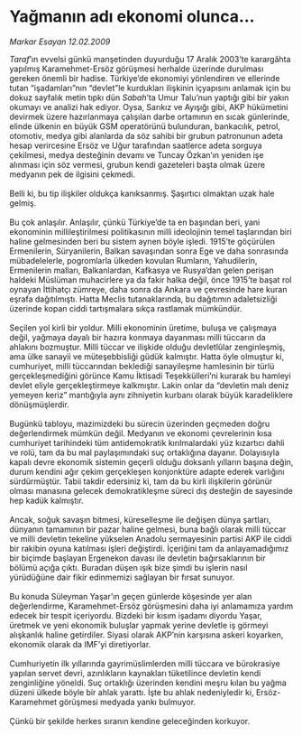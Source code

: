 # Yağmanın adı ekonomi olunca...

*Markar Esayan 12.02.2009*

<div class="taraf_structure_2col_1zq">
<div class="margen_n">



 <p><i>Taraf</i>’ın evvelsi günkü manşetinden duyurduğu 17 Aralık 2003’te karargâhta yapılmış Karamehmet-Ersöz görüşmesi herhalde üzerinde durulması gereken önemli bir hadise. Türkiye’de ekonomiyi yönlendiren ve ellerinde tutan “işadamları”nın “devlet”le kurdukları ilişkinin içyapısını anlamak için bu dokuz sayfalık metin tıpkı dün <i>Sabah</i>’ta Umur Talu’nun yaptığı gibi bir yakın okumayı ve analizi hak ediyor. Oysa, Sarıkız ve Ayışığı gibi, AKP hükümetini devirmek üzere hazırlanmaya çalışılan darbe ortamının en sıcak günlerinde, elinde ülkenin en büyük GSM operatörünü bulunduran, bankacılık, petrol, otomotiv, medya gibi alanlarda da söz sahibi bir grubun patronunun adeta hesap verircesine Ersöz ve Uğur tarafından saatlerce adeta sorguya çekilmesi, medya desteğinin devamı ve Tuncay Özkan’ın yeniden işe alınması için söz vermesi, grubun kendi gazeteleri başta olmak üzere medyanın pek de ilgisini çekmedi. <br/><br/>Belli ki, bu tip ilişkiler oldukça kanıksanmış. Şaşırtıcı olmaktan uzak hale gelmiş. <br/><br/>Bu çok anlaşılır. Anlaşılır, çünkü Türkiye’de ta en başından beri, yani ekonominin millileştirilmesi politikasının milli ideolojinin temel taşlarından biri haline gelmesinden beri bu sistem aynen böyle işledi. 1915’te göçürülen Ermenilerin, Süryanilerin, Balkan savaşından sonra Ege ve daha sonrasında mübadelelerle, pogromlarla ülkeden kovulan Rumların, Yahudilerin, Ermenilerin malları, Balkanlardan, Kafkasya ve Rusya’dan gelen perişan haldeki Müslüman muhacirlere ya da fakir halka değil, önce 1915’te başat rol oynayan İttihatçı zümreye, daha sonra da Ankara ve çevresinde hare kuran eşrafa dağıtılmıştı. Hatta Meclis tutanaklarında, bu dağıtımın adaletsizliği üzerinde kopan ciddi tartışmalara sıkça rastlamak mümkündür. <br/><br/>Seçilen yol kirli bir yoldur. Milli ekonominin üretime, buluşa ve çalışmaya değil, yağmaya dayalı bir hazıra konmaya dayanması milli tüccarın da ahlakını bozmuştur. Milli tüccar ve ilişkide olduğu devletlûlar zenginleşmiş, ama ülke sanayii ve müteşebbisliği güdük kalmıştır. Hatta öyle olmuştur ki, cumhuriyet, milli tüccarından beklediği sanayileşme hamlesinin bir türlü gerçekleşmediğini görünce Kamu İktisadi Teşekkülleri’ni kurarak bu hamleyi devlet eliyle gerçekleştirmeye kalkmıştır. Lakin onlar da “devletin malı deniz yemeyen keriz” mantığıyla aynı zihniyetin kurbanı olarak büyük karadeliklere dönüşmüşlerdir. <br/><br/>Bugünkü tabloyu, mazimizdeki bu sürecin üzerinden geçmeden doğru değerlendirmek mümkün değil. Medyanın ve ekonomi çevrelerinin kısa cumhuriyet tarihindeki tüm antidemokratik kırılmalardaki yüz kızartıcı dahli ve rolü, tam da bu mal paylaşımındaki suç ortaklığına dayanır. Dolayısıyla kapalı devre ekonomik sistemin geçerli olduğu doksanlı yılların başına değin, durum kendini ağır çekim gerçekleşen konjonktüre adapte ederek varlığını sürdürmüştür. Tabii takdir edersiniz ki, tam da bu kirli ilişkilerin görünür olması manasına gelecek demokratikleşme süreci dış desteğin de sayesinde hep kadük kalmıştır. <br/><br/>Ancak, soğuk savaşın bitmesi, küreselleşme ile değişen dünya şartları, dünyanın tamamının bir pazar haline gelmesi, buna bağlı olarak milli tüccar ve milli devletin tekeline yükselen Anadolu sermayesinin partisi AKP ile ciddi bir rakibin oyuna katılması işleri değiştirdi. İçeriğini tam da anlayamadığımız bir biçimde başlayan Ergenekon davası ile devletin bağırsaklarının bir bölümü açığa çıktı. Buradan düşen ışık bize şimdi bu işlerin nasıl yürüdüğüne dair fikir edinmemizi sağlayan bir fırsat sunuyor. <br/><br/>Bu konuda Süleyman Yaşar’ın geçen günlerde köşesinde yer alan değerlendirme, Karamehmet-Ersöz görüşmesini daha iyi anlamamıza yardım edecek bir tespit içeriyordu. Bizdeki bir kısım işadamı diyordu Yaşar, üretmek ve yeni ekonomik buluşlar yapmak yerine devletle iş görmeyi alışkanlık haline getirdiler. Siyasi olarak AKP’nin karşısına askeri koyarken, ekonomik olarak da IMF’yi diretiyorlar. <br/><br/>Cumhuriyetin ilk yıllarında gayrimüslimlerden milli tüccara ve bürokrasiye yapılan servet devri, azınlıkların kaynakları tüketilince devletin kendi zenginliğine yöneldi. Suç ortaklığı üzerinden kendini meşru kılan bu yağma düzeni ülkede böyle bir ahlak yarattı. İşte bu ahlak nedeniyledir ki, Ersöz-Karamehmet görüşmesi medyada yankı bulmuyor.<br/><br/>Çünkü bir şekilde herkes sıranın kendine geleceğinden korkuyor.</p>

<br/>


<div id="taraf_not">
</div>

</div>


</div>
